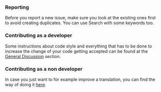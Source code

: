 ### Reporting
Before you report a new issue, make sure you look at the existing ones first to avoid creating duplicates. You can use Search with some keywords too.

### Contributing as a developer
Some instructions about code style and everything that has to be done to increase the change of your code getting accepted can be found at the [General Discussion](https://github.com/SimpleMobileTools/General-Discussion#contribution-rules-for-developers) section. 

### Contributing as a non developer
In case you just want to for example improve a translation, you can find the way of doing it [here](https://github.com/SimpleMobileTools/General-Discussion#how-can-i-suggest-an-edit-to-a-file).
